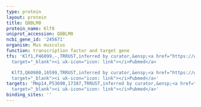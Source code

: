 ```yaml
---
type: protein
layout: protein
title: Q8BLM0
protein_name: Klf8
uniprot_accession: Q8BLM0
ncbi_gene_id: '245671'
organism: Mus musculus
function: transcription factor and target gene
tfs: 'Klf1,P46099,-,TRRUST,inferred by curator,&ensp;<a href="https://www.ncbi.nlm.nih.gov/pubmed/?term=18687676%5Buid%5D"
  target="_blank"><i uk-icon="icon: link"></i>Pubmed</a>

  Klf3,Q60980,16599,TRRUST,inferred by curator,&ensp;<a href="https://www.ncbi.nlm.nih.gov/pubmed/?term=18687676%5Buid%5D"
  target="_blank"><i uk-icon="icon: link"></i>Pubmed</a>'
targets: 'Mmp14,P53690,17387,TRRUST,inferred by curator,&ensp;<a href="https://www.ncbi.nlm.nih.gov/pubmed/?term=23812425%5Buid%5D"
  target="_blank"><i uk-icon="icon: link"></i>Pubmed</a>'
binding_sites: ''
---
```

